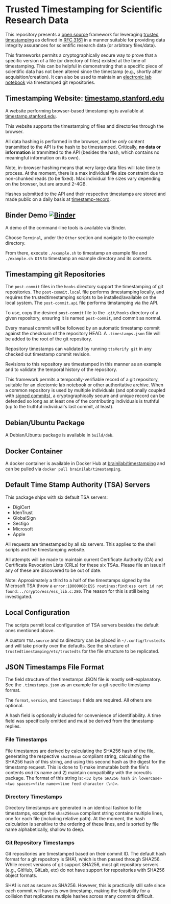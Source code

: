 # Trusted Timestamping for Scientific Research Data

This repository presents a [open source](https://en.wikipedia.org/wiki/Open_source) framework for leveraging [trusted timestamping](https://en.wikipedia.org/wiki/Trusted_timestamping) as defined in [RFC 3161](https://www.ietf.org/rfc/rfc3161.txt) in a manner suitable for providing data integrity assurances for scientific research data (or arbitrary files/data).

This frameworks permits a cryptographically secure way to prove that a specific version of a file (or directory of files) existed at the time of timestamping.
This can be helpful in demonstrating that a specific piece of scientific data has not been altered since the timestamp (e.g., shortly after acquisition/creation).
It can also be used to maintain an [electronic lab notebook](https://en.wikipedia.org/wiki/Electronic_lab_notebook) via timestamped git repositories.

## Timestamping Website: [timestamp.stanford.edu](https://timestamp.stanford.edu)

A website performing browser-based timestamping is available at [timestamp.stanford.edu](https://timestamp.stanford.edu).

This website supports the timestamping of files and directories through the browser.

All data hashing is performed in the browser, and the *only* content transmitted to the API is the hash to be timestamped.
Critically, **no data or information** is tranmitted to the API (besides the hash, which contains no meaningful information on its own).

Note, in-browser hashing means that very large data files will take time to process.
At the moment, there is a max individual file size constraint due to non-chunked reads (to be fixed).
Max individual file sizes vary depending on the browser, but are around 2-4GB.

Hashes submitted to the API and their respective timestamps are stored and made public on a daily basis at [timestamp-record](https://github.com/bil/timestamp-record).

## Binder Demo [![Binder](https://mybinder.org/badge_logo.svg)](https://mybinder.org/v2/gh/bil/timestamping/HEAD)

A demo of the command-line tools is available via Binder.

Choose `Terminal`, under the `Other` section and navigate to the example directory.

From there, execute `./example.sh` to timestamp an example file and `./example.sh DIR` to timestamp an example directory and its contents.

## Timestamping git Repositories

The `post-commit` files in the `hooks` directory support the timestamping of git repositories.
The `post-commit.local` file performs timestamping locally, and requires the trustedtimestamping scripts to be installed/available on the local system.
The `post-commit.api` file performs timstamping via the API.

To use, copy the desired `post-commit` file to the `.git/hooks` directory of a given repository, ensuring it is named `post-commit`, and commit as normal.

Every manual commit will be followed by an automatic timestamp commit against the checksum of the repository HEAD.
A `.timestamps.json` file will be added to the root of the git repository.

Repository timestamps can validated by running `ttsVerify git` in any checked out timestamp commit revision.

Revisions to this repository are timestamped in this manner as an example and to validate the temporal history of the repository.

This framework permits a temporally-verifiable record of a git repository, suitable for an electornic lab notebook or other authoritative archive.
When a common repository is used by multiple individuals (and optionally coupled with [signed commits](https://git-scm.com/book/ms/v2/Git-Tools-Signing-Your-Work)), a cryptographically secure and unique record can be defended so long as at least one of the contributing individuals is truthful (up to the truthful individual's last commit, at least).

## Debian/Ubuntu Package

A Debian/Ubuntu package is available in `build/deb`.

## Docker Container

A docker container is available in Docker Hub at [brainilab/timestamping](https://hub.docker.com/r/brainilab/timestamping) and can be pulled via `docker pull brainilab/timestamping`.

## Default Time Stamp Authority (TSA) Servers

This package ships with six default TSA servers:

* DigiCert
* IdenTrust
* GlobalSign
* Sectigo
* Microsoft
* Apple

All requests are timestamped by all six servers.
This applies to the shell scripts and the timestamping website.

All attempts will be made to maintain current Certificate Authority (CA) and Certificate Revocation Lists (CRLs) for these six TSAs.
Please file an issue if any of these are discovered to be out of date.

Note: Approximately a third to a half of the timestamps signed by the Microsoft TSA throw a `error:1B000068:ESS routines:find:ess cert id not found:../crypto/ess/ess_lib.c:280`.
The reason for this is still being investigated.

## Local Configuration

The scripts permit local configuration of TSA servers besides the default ones mentioned above.

A custom `TSA.source` and `CA` directory can be placed in `~/.config/trustedts` and will take priority over the defaults.
See the structure of `trustedtimestamping/etc/trustedts` for the file structure to be replicated.

## JSON Timestamps File Format

The field structure of the timestamps JSON file is mostly self-explanatory.
See the `.timestamps.json` as an example for a git-specific timestamp format.

The `format`, `version`, and `timestamps` fields are required.
All others are optional.

A hash field is optionally included for convenience of identifiability.
A time field was specifically omitted and must be derived from the timestamp replies.

### File Timestamps

File timestamps are derived by calculating the SHA256 hash of the file, generating the respective `sha256sum` compliant string, calculating the SHA256 hash of this string, and using this second hash as the digest for the timestamp request.
This is done to 1) make immutable both the file's contents *and* its name and 2) maintain compatibility with the coreutils package.
The format of this string is: `<32 byte SHA256 hash in lowercase><two spaces><file name><line feed character (\n)>`.

### Directory Timestamps

Directory timestamps are generated in an identical fashion to file timestamps, except the `shas256sum` compliant string contains multiple lines, one for each file (including relative path).
At the moment, the hash calculation is sensitive to the ordering of these lines, and is sorted by file name alphabetically, shallow to deep.

### Git Repository Timestamps

Git repositories are timestamped based on their commit ID.
The default hash format for a git repository is SHA1, which is then passed through SHA256.
While recent versions of git support SHA256, most git repository servers (e.g., GitHub, GitLab, etc) do not have support for repositories with SHA256 object formats.

SHA1 is not as secure as SHA256.
However, this is practically still safe since each commit will have its own timestamp, making the feasibility for a collision that replicates mutliple hashes across many commits difficult.
